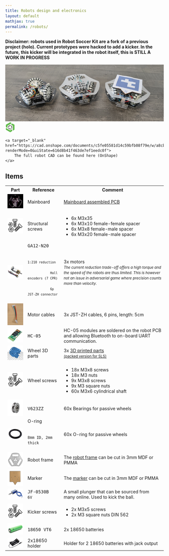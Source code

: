 ```yaml
---
title: Robots design and electronics
layout: default
mathjax: true
permalink: /robots/
---
```


**Disclaimer: robots used in Robot Soccer Kit are a fork of a previous project (holo). Current prototypes
were hacked to add a kicker. In the future, this kicker will be integrated in the robot itself,
this is STILL A WORK IN PROGRESS**

<div class="text-center">
    <img src="/assets/imgs/robots.jpg" />
</div>

<div class="alert alert-secondary m-3 text-center">
    <img src="/assets/imgs/onshape.png" width="32" />

    <a target="_blank" href="https://cad.onshape.com/documents/c5fe05581d14c59bfb08f79e/w/a8cb82e3a358c0b06e1cbf91/e/f45372d8263c18466905bd9b?renderMode=0&uiState=616d8b41f463de7ef1eedc0f">
        The full robot CAD can be found here (OnShape)
    </a>
</div>

## Items

<table class="table table-striped table-responsive">
    <tr>
        <th>
        Part
        </th>
        <th style="min-width:25%">
        Reference
        </th>
        <th>
        Comment
        </th>
    </tr>
    <tr>
        <td>
            <img src="/assets/imgs/pcb.png" width="128" /><br/>
        </td>
        <td>
            Mainboard
        </td>
        <td>
            <a href="https://github.com/robot-soccer-kit/robot-soccer-kit/tree/master/electronics">
            Mainboard assembled PCB
            </a>
        </td>
    </tr>
    <tr>
        <td>
            <img src="/assets/imgs/screws.png" width="128" /><br/>
        </td>
        <td>
            Structural screws
        </td>
        <td>
            <ul>
                <li>6x M3x35</li>
                <li>6x M3x10 female-female spacer</li>
                <li>6x M3x8 female-male spacer</li>
                <li>6x M3x20 female-male spacer</li>
            </ul>
        </td>
    </tr>
    <tr>
        <td>
            <img src="/assets/imgs/n20.png" width="128" /><br/>
        </td>
        <td>
            <kbd>GA12-N20</kbd>
            <br/>
            <small><code>
            1:210 reduction<br/>
            Hall encoders (7 CPR)<br/>
            6p JST-ZH connector
            </code></small>
            <br/>
        </td>
        <td>
            3x motors
            <br/>
            <small><em>
            The current reduction trade-off offers a high torque and the speed of the robots are thus limited.
            This is however not an issue in adversarial game where precision counts more than velocity.
            </em></small>
        </td>
    </tr>
    <tr>
        <td>
            <img src="/assets/imgs/jst-zh-cable.png" width="128" /><br/>
        </td>
        <td>
            Motor cables
        </td>
        <td>
            3x JST-ZH cables, 6 pins, length: 5cm
        </td>
    </tr>
    <tr>
        <td>
            <img src="/assets/imgs/hc-05.png" width="128" /><br/>
        </td>
        <td>
            <kbd>HC-05</kbd>
        </td>
        <td>
            HC-05 modules are soldered on the robot PCB and allowing Bluetooth to on-board UART communication.
        </td>
    </tr>
    <tr>
        <td>
            <img src="/assets/imgs/wheel-parts.png" width="128" /><br/>
        </td>
        <td>
            Wheel 3D parts
        </td>
        <td>
            3x 
            <a href="https://cad.onshape.com/documents/beccbfab729802507eb805eb/w/eea13ac7371464cd172aefcf/e/76e58097a54be25b6c68caca?renderMode=0&uiState=616d8c2f00cc7207a3c8ae7b">3D printed parts</a>
            <br/>
            <small>
                <a href="https://github.com/robot-soccer-kit/robot-soccer-kit/raw/master/mechanics/stack_collet_tied_export.stl">
                (packed version for SLS)
                </a>
            </small>
        </td>
    </tr>
    <tr>
        <td>
            <img src="/assets/imgs/screws.png" width="128" /><br/>
        </td>
        <td>
            Wheel screws
        </td>
        <td>
            <ul>
                <li>18x M3x8 screws</li>
                <li>18x M3 nuts</li>
                <li>9x M3x8 screws</li>
                <li>9x M3 square nuts</li>
                <li>60x M3x6 cylindrical shaft</li>
            </ul>
        </td>
    </tr>
    <tr>
        <td>
            <img src="/assets/imgs/bearing.jpeg" width="128" /><br/>
        </td>
        <td>
            <kbd>V623ZZ</kbd>
        </td>
        <td>
            60x Bearings for passive wheels
        </td>
    </tr>
    <tr>
        <td>
            <img src="/assets/imgs/oring.png" width="128" /><br/>
        </td>
        <td>
            O-ring<br/>
            <code>
            8mm ID, 2mm thick
            </code>
        </td>
        <td>
            60x O-ring for passive wheels
        </td>
    </tr>
    <tr>
        <td>
            <img src="/assets/imgs/frame.png" width="128" /><br/>
        </td>
        <td>
            Robot frame
        </td>
        <td>
            The <a href="https://github.com/robot-soccer-kit/robot-soccer-kit/raw/master/mechanics/frame.dxf">robot frame</a> can be cut in 3mm MDF or PMMA
        </td>
    </tr>
    <tr>
        <td>
            <img src="/assets/imgs/marker.png" width="128" /><br/>
        </td>
        <td>
            Marker
        </td>
        <td>
            The <a href="https://github.com/robot-soccer-kit/robot-soccer-kit/raw/master/mechanics/marker.dxf">marker</a> can be cut in 3mm MDF or PMMA
        </td>
    </tr>
    <tr>
        <td>
            <img src="/assets/imgs/solenoid.png" width="128" /><br/>
        </td>
        <td>
            <kbd>JF-0530B</kbd>
            <br/>
            <code>6V</code>
            <br/>
        </td>
        <td>
            A small plunger that can be sourced from many online. Used to kick the ball.
        </td>
    </tr>
    <tr>
        <td>
            <img src="/assets/imgs/screws.png" width="128" /><br/>
        </td>
        <td>
            Kicker screws
        </td>
        <td>
            <ul>
                <li>2x M3x5 screws</li>
                <li>2x M3 square nuts DIN 562</li>
            </ul>
        </td>
    </tr>
    <tr>
        <td>
            <img src="/assets/imgs/18650.png" width="128" /><br/>
        </td>
        <td>
            <kbd>18650 VT6</kbd>
        </td>
        <td>
            2x 18650 batteries
        </td>
    </tr>
    <tr>
        <td>
            <img src="/assets/imgs/holder.png" width="128" /><br/>
        </td>
        <td>
            2x18650 holder
        </td>
        <td>
            Holder for 2 18650 batteries with jack output
        </td>
    </tr>
</table>
